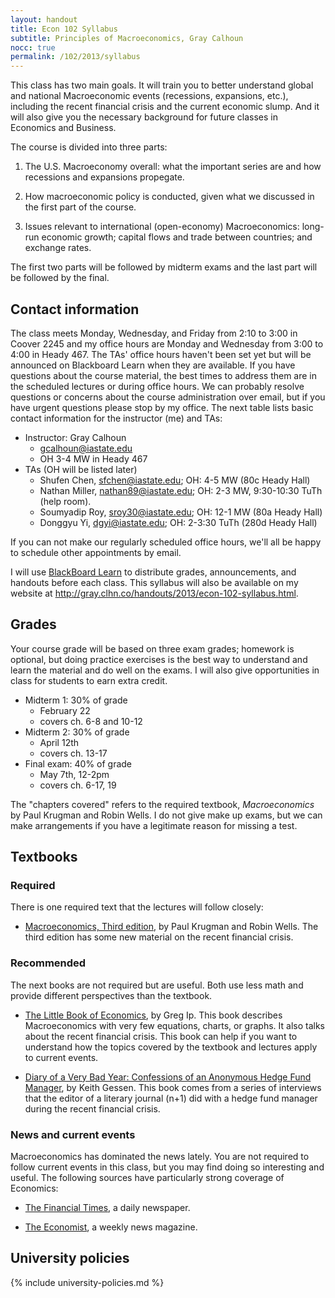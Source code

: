 ```yaml
---
layout: handout
title: Econ 102 Syllabus
subtitle: Principles of Macroeconomics, Gray Calhoun
nocc: true
permalink: /102/2013/syllabus
---
```


This class has two main goals. It will train you to better understand
global and national Macroeconomic events (recessions, expansions,
etc.), including the recent financial crisis and the current economic
slump.  And it will also give you the necessary background for future
classes in Economics and Business.

The course is divided into three parts:

1. The U.S. Macroeconomy overall: what the important series are and
   how recessions and expansions propegate.

2. How macroeconomic policy is conducted, given what we discussed in
   the first part of the course.

3. Issues relevant to international (open-economy) Macroeconomics:
   long-run economic growth; capital flows and trade between countries;
   and exchange rates.

The first two parts will be followed by midterm exams and the last
part will be followed by the final.

Contact information 
-------------------

The class meets Monday, Wednesday, and Friday from 2:10 to 3:00 in
Coover 2245 and my office hours are Monday and Wednesday from 3:00 to
4:00 in Heady 467.  The TAs' office hours haven't been set
yet but will be announced on Blackboard Learn when they are available.
If you have questions about the course material, the best times to
address them are in the scheduled lectures or during office hours. We
can probably resolve questions or concerns about the course
administration over email, but if you have urgent questions please
stop by my office.  The next table lists basic contact information for
the instructor (me) and TAs:

* Instructor: Gray Calhoun
  * <gcalhoun@iastate.edu>
  * OH 3-4 MW in Heady 467
* TAs (OH will be listed later)
  * Shufen Chen, <sfchen@iastate.edu>; OH: 4-5 MW (80c Heady Hall)
  * Nathan Miller, <nathan89@iastate.edu>; OH: 2-3 MW, 9:30-10:30 TuTh (help room).
  * Soumyadip Roy, <sroy30@iastate.edu>; OH: 12-1 MW (80a Heady Hall)
  * Donggyu Yi, <dgyi@iastate.edu>; OH: 2-3:30 TuTh (280d Heady Hall)

If you can not make our regularly scheduled office hours, we'll all be
happy to schedule other appointments by email.

I will use [BlackBoard Learn](https://bb.its.iastate.edu) to
distribute grades, announcements, and handouts before each class.  This
syllabus will also be available on my website at
<http://gray.clhn.co/handouts/2013/econ-102-syllabus.html>.

Grades
------

Your course grade will be based on three exam grades; homework is
optional, but doing practice exercises is the best way to understand
and learn the material and do well on the exams.  I will also give
opportunities in class for students to earn extra credit.

* Midterm 1: 30% of grade
  - February 22
  - covers ch. 6-8 and 10-12
* Midterm 2: 30% of grade
  - April 12th
  - covers ch. 13-17
* Final exam: 40% of grade
  - May 7th, 12-2pm
  - covers ch. 6-17, 19

The "chapters covered" refers to the required textbook,
*Macroeconomics* by Paul Krugman and Robin Wells.  I do not give make
up exams, but we can make arrangements if you have a legitimate reason
for missing a test.

Textbooks
---------

### Required
There is one required text that the lectures will follow closely:

* [Macroeconomics, Third
  edition](http://bcs.worthpublishers.com/krugmanwellsmacro3), by Paul
  Krugman and Robin Wells.  The third edition has some new material on
  the recent financial crisis.

### Recommended
The next books are not required but are useful.  Both use less math
and provide different perspectives than the textbook.

* [The Little Book of Economics](http://gregip.wordpress.com/), by
  Greg Ip. This book describes Macroeconomics with very few equations,
  charts, or graphs.  It also talks about the recent financial
  crisis. This book can help if you want to understand how the topics
  covered by the textbook and lectures apply to current events.

* [Diary of a Very Bad Year: Confessions of an Anonymous Hedge Fund
    Manager](http://shop.nplusonemag.com/products/diary-of-a-very-bad-year-confessions-of-an-anonymous-hedge-fund-manager),
    by Keith Gessen.  This book comes from a series of interviews that
    the editor of a literary journal (n+1) did with a hedge fund
    manager during the recent financial crisis.

### News and current events
Macroeconomics has dominated the news lately.  You are not required to
follow current events in this class, but you may find doing so
interesting and useful.  The following sources have particularly
strong coverage of Economics:

* [The Financial Times](http://www.ft.com), a daily newspaper.

* [The Economist](http://www.economist.com), a weekly news magazine.

University policies
-------------------

{% include university-policies.md %}
